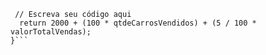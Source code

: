 ```function calculaSalario(qtdeCarrosVendidos, valorTotalVendas) {
 // Escreva seu código aqui
  return 2000 + (100 * qtdeCarrosVendidos) + (5 / 100 * valorTotalVendas);
}```